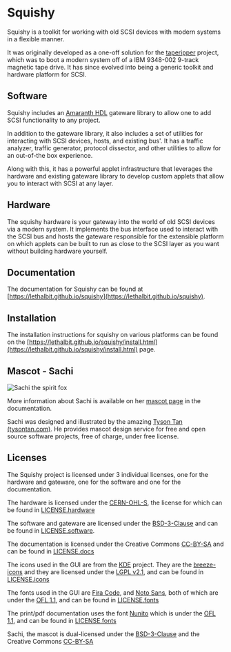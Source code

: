 # Squishy

Squishy is a toolkit for working with old SCSI devices with modern systems in a flexible manner.

It was originally developed as a one-off solution for the [taperipper](https://lethalbit.net/projects/taperipper/) project, which was to boot a modern system off of a IBM 9348-002 9-track magnetic tape drive. It has since evolved into being a generic toolkit and hardware platform for SCSI.

## Software

Squishy includes an [Amaranth HDL](https://github.com/amaranth-lang/amaranth) gateware library to allow one to add SCSI functionality to any project.

In addition to the gateware library, it also includes a set of utilities for interacting with SCSI devices, hosts, and existing bus'. It has a traffic analyzer, traffic generator, protocol dissector, and other utilities to allow for an out-of-the box experience.

Along with this, it has a powerful applet infrastructure that leverages the hardware and existing gateware library to develop custom applets that allow you to interact with SCSI at any layer.

## Hardware

The squishy hardware is your gateway into the world of old SCSI devices via a modern system. It implements the bus interface used to interact with the SCSI bus and hosts the gateware responsible for the extensible platform on which applets can be built to run as close to the SCSI layer as you want without building hardware yourself.

## Documentation

The documentation for Squishy can be found at [https://lethalbit.github.io/squishy](https://lethalbit.github.io/squishy).

## Installation

The installation instructions for squishy on various platforms can be found on the [https://lethalbit.github.io/squishy/install.html](https://lethalbit.github.io/squishy/install.html) page. 

## Mascot - Sachi

![Sachi the spirit fox](https://raw.githubusercontent.com/lethalbit/squishy/main/etc/img/sachi/electrichearts_20211013A_sachi_trans_1024.png)

More information about Sachi is available on her [mascot page](https://docs.scsi.moe/mascot.html) in the documentation.

Sachi was designed and illustrated by the amazing [Tyson Tan (tysontan.com)](https://tysontan.com). He provides mascot design service for free and open source software projects, free of charge, under free license.

## Licenses

The Squishy project is licensed under 3 individual licenses, one for the hardware and gateware, one for the software and one for the documentation.

The hardware is licensed under the [CERN-OHL-S](https://ohwr.org/cern_ohl_s_v2.txt), the license for which can be found in [LICENSE.hardware](https://github.com/lethalbit/squishy/tree/main/LICENSE.hardware)

The software and gateware are licensed under the [BSD-3-Clause](https://spdx.org/licenses/BSD-3-Clause.html) and can be found in [LICENSE.software](https://github.com/lethalbit/squishy/tree/main/LICENSE.software).

The documentation is licensed under the Creative Commons [CC-BY-SA](https://creativecommons.org/licenses/by-sa/2.0/) and can be found in [LICENSE.docs](https://github.com/lethalbit/squishy/tree/main/LICENSE.docs)

The icons used in the GUI are from the [KDE](https://kde.org) project. They are the [breeze-icons](https://github.com/KDE/breeze-icons/) and they are licensed under the [LGPL v2.1](https://spdx.org/licenses/LGPL-2.1-only.html), and can be found in [LICENSE.icons](https://github.com/lethalbit/squishy/tree/main/LICENSE.icons) 

The fonts used in the GUI are [Fira Code](https://github.com/tonsky/FiraCode), and [Noto Sans](https://fonts.google.com/noto/specimen/Noto+Sans), both of which are under the [OFL 1.1](https://scripts.sil.org/cms/scripts/page.php?site_id=nrsi&id=OFL), and can be found in [LICENSE.fonts](https://github.com/lethalbit/squishy/tree/main/LICENSE.fonts)

The print/pdf documentation uses the font [Nunito](https://fonts.google.com/specimen/Nunito) which is under the [OFL 1.1](https://scripts.sil.org/cms/scripts/page.php?site_id=nrsi&id=OFL), and can be found in [LICENSE.fonts](https://github.com/lethalbit/squishy/tree/main/LICENSE.fonts)

Sachi, the mascot is dual-licensed under the [BSD-3-Clause](https://spdx.org/licenses/BSD-3-Clause.html) and the Creative Commons [CC-BY-SA](https://creativecommons.org/licenses/by-sa/2.0/)
